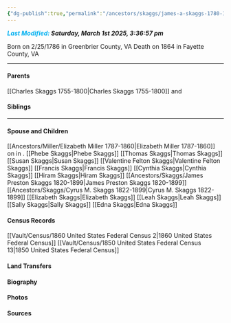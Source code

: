 ```yaml
---
{"dg-publish":true,"permalink":"/ancestors/skaggs/james-a-skaggs-1780-1864/","tags":["James-A-Skaggs"]}
---
```


***<font color="#00b0f0">Last Modified:</font> Saturday, March 1st 2025, 3:36:57 pm***

Born on  2/25/1786 in Greenbrier County, VA
Death on 1864 in Fayette County, VA

---
#### Parents

[[Charles Skaggs 1755-1800\|Charles Skaggs 1755-1800]] and 
#### Siblings

---
#### Spouse and Children
[[Ancestors/Miller/Elizabeth Miller 1787-1860\|Elizabeth Miller 1787-1860]] on <!-- link to date --> in <!-- link to place -->.
[[Phebe Skaggs\|Phebe Skaggs]]
[[Thomas Skaggs\|Thomas Skaggs]]
[[Susan Skaggs\|Susan Skaggs]]
[[Valentine Felton Skaggs\|Valentine Felton Skaggs]]
[[Francis Skaggs\|Francis Skaggs]]
[[Cynthia Skaggs\|Cynthia Skaggs]]
[[Hiram Skaggs\|Hiram Skaggs]]
[[Ancestors/Skaggs/James Preston Skaggs 1820-1899\|James Preston Skaggs 1820-1899]]
[[Ancestors/Skaggs/Cyrus M. Skaggs 1822-1899\|Cyrus M. Skaggs 1822-1899]]
[[Elizabeth Skaggs\|Elizabeth Skaggs]]
[[Leah Skaggs\|Leah Skaggs]]
[[Sally Skaggs\|Sally Skaggs]]
[[Edna Skaggs\|Edna Skaggs]]

#### Census Records
[[Vault/Census/1860 United States Federal Census 2\|1860 United States Federal Census]]
[[Vault/Census/1850 United States Federal Census 13\|1850 United States Federal Census]]
#### Land Transfers

#### Biography

#### Photos

#### Sources

